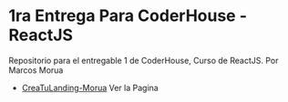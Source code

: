 # 1ra Entrega Para CoderHouse - ReactJS

Repositorio para el entregable 1 de CoderHouse, Curso de ReactJS.
Por Marcos Morua

- [CreaTuLanding-Morua](https://crea-tu-landing-morua.netlify.app/) Ver la Pagina
